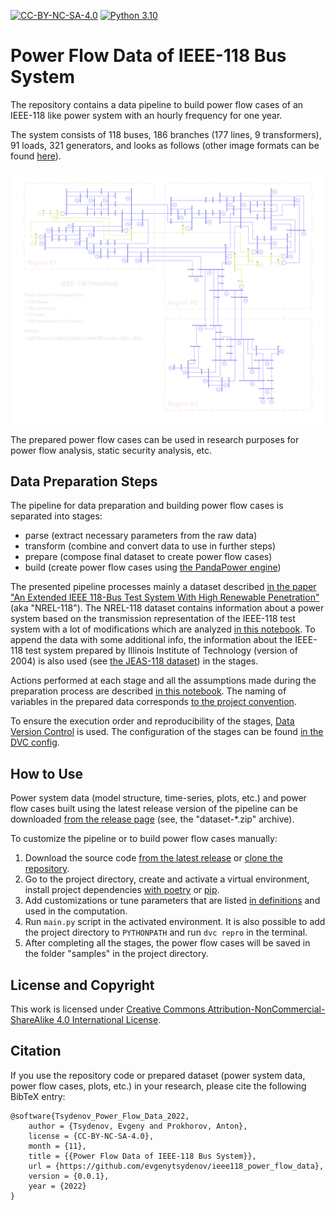 [python]: https://www.python.org/downloads/release/python-3100/
[python-shield]: https://img.shields.io/badge/python-3.10-blue.svg
[license]: http://creativecommons.org/licenses/by-nc-sa/4.0/
[license-shield]: https://img.shields.io/badge/License-CC%20BY--NC--SA%204.0-lightgrey.svg


[![CC-BY-NC-SA-4.0][license-shield]][license]
[![Python 3.10][python-shield]][python]


# Power Flow Data of IEEE-118 Bus System


The repository contains a data pipeline to build power flow cases of an IEEE-118 like power system with an hourly frequency for one year.

The system consists of 118 buses, 186 branches (177 lines, 9 transformers), 91 loads, 321 generators, and looks as follows (other image formats can be found [here](resources/plot)).

![Power system plot](resources/plot/plot.png "Power system plot")

The prepared power flow cases can be used in research purposes for power flow analysis, static security analysis, etc.


## Data Preparation Steps

The pipeline for data preparation and building power flow cases is separated into stages:
- parse (extract necessary parameters from the raw data)
- transform (combine and convert data to use in further steps)
- prepare (compose final dataset to create power flow cases)
- build (create power flow cases using [the PandaPower engine](http://www.pandapower.org/))

The presented pipeline processes mainly a dataset described [in the paper "An Extended IEEE 118-Bus Test System With
High Renewable Penetration"](https://ieeexplore.ieee.org/document/7904729) (aka "NREL-118"). The NREL-118 dataset contains information about a power system based on the transmission representation of the IEEE-118 test system with a lot of modifications which are analyzed [in this notebook](https://nbviewer.org/github/evgenytsydenov/ieee118_power_flow_data/blob/main/notebooks/explore_nrel118_data.ipynb). To append the data with some additional info, the information about the IEEE-118 test system prepared by Illinois Institute of Technology (version of 2004) is also used (see [the JEAS-118 dataset](http://motor.ece.iit.edu/data/JEAS_IEEE118.doc)) in the stages.

Actions performed at each stage and all the assumptions made during the preparation process are described [in this notebook](https://nbviewer.org/github/evgenytsydenov/ieee118_power_flow_data/blob/main/notebooks/prepare_power_flow_data.ipynb). The naming of variables in the prepared data corresponds [to the project convention](convention.md).

To ensure the execution order and reproducibility of the stages, [Data Version Control](https://dvc.org/) is used. The configuration of the stages can be found [in the DVC config](dvc.yaml).


## How to Use

Power system data (model structure, time-series, plots, etc.) and power flow cases built using the latest release version of the pipeline can be downloaded [from the release page](https://github.com/evgenytsydenov/ieee118_power_flow_data/releases/latest) (see, the "dataset-*.zip" archive).

To customize the pipeline or to build power flow cases manually:
1. Download the source code [from the latest release](https://github.com/evgenytsydenov/ieee118_power_flow_data/releases/latest) or [clone the repository](https://docs.github.com/en/repositories/creating-and-managing-repositories/cloning-a-repository).
2. Go to the project directory, create and activate a virtual environment, install project dependencies [with poetry](https://python-poetry.org/docs/basic-usage/#installing-dependencies) or [pip](https://packaging.python.org/en/latest/guides/installing-using-pip-and-virtual-environments/).
3. Add customizations or tune parameters that are listed [in definitions](definitions.py) and used in the computation.
4. Run `main.py` script in the activated environment. It is also possible to add the project directory to `PYTHONPATH` and run `dvc repro` in the terminal.
5. After completing all the stages, the power flow cases will be saved in the folder "samples" in the project directory.


## License and Copyright

This work is licensed under [Creative Commons Attribution-NonCommercial-ShareAlike 4.0 International License][license].


## Citation

If you use the repository code or prepared dataset (power system data, power flow cases, plots, etc.) in your research, please cite the following BibTeX entry:
```
@software{Tsydenov_Power_Flow_Data_2022,
    author = {Tsydenov, Evgeny and Prokhorov, Anton},
    license = {CC-BY-NC-SA-4.0},
    month = {11},
    title = {{Power Flow Data of IEEE-118 Bus System}},
    url = {https://github.com/evgenytsydenov/ieee118_power_flow_data},
    version = {0.0.1},
    year = {2022}
}
```
